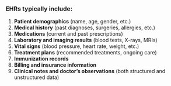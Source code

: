 ### EHRs typically include:

1. **Patient demographics** (name, age, gender, etc.)
2. **Medical history** (past diagnoses, surgeries, allergies, etc.)
3. **Medications** (current and past prescriptions)
4. **Laboratory and imaging results** (blood tests, X-rays, MRIs)
5. **Vital signs** (blood pressure, heart rate, weight, etc.)
6. **Treatment plans** (recommended treatments, ongoing care)
7. **Immunization records**
8. **Billing and insurance information**
9. **Clinical notes and doctor’s observations** (both structured and unstructured data)


